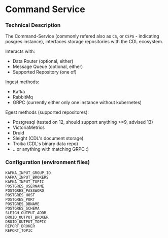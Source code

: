 # Command Service

### Technical Description

The Command-Service (commonly refered also as `CS`, or `CSPG` - indicating posgres instance), interfaces storage repositories with the CDL ecosystem.

Interacts with:
- Data Router (optional, either)
- Message Queue (optional, either)
- Supported Repository (one of)

Ingest methods:
- Kafka
- RabbitMq
- GRPC (currently either only one instance without kubernetes)

Egest methods (supported repositores):
- Postgresql (tested on 12, should support anything >=9, advised 13)
- VictoriaMetrics
- Druid
- Sleight (CDL's document storage)
- Troika (CDL's binary data repo)
- .. or anything with matching GRPC :)

### Configuration (environment files)

```
KAFKA_INPUT_GROUP_ID
KAFKA_INPUT_BROKERS
KAFKA_INPUT_TOPIC
POSTGRES_USERNAME
POSTGRES_PASSWORD
POSTGRES_HOST
POSTGRES_PORT
POSTGRES_DBNAME
POSTGRES_SCHEMA
SLEIGH_OUTPUT_ADDR
DRUID_OUTPUT_BROKER
DRUID_OUTPUT_TOPIC
REPORT_BROKER
REPORT_TOPIC
```
